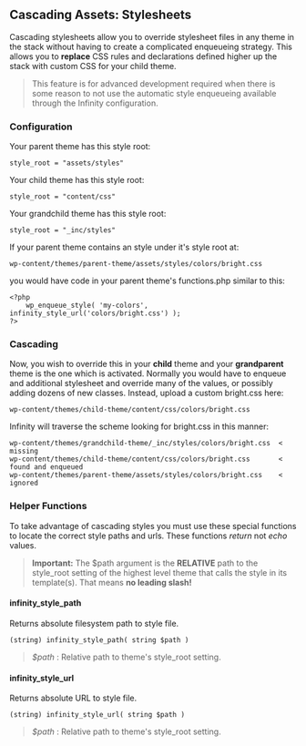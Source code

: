 ## Cascading Assets: Stylesheets

Cascading stylesheets allow you to override stylesheet files in any theme in the stack without
having to create a complicated enqueueing strategy. This allows you to **replace**
CSS rules and declarations defined higher up the stack with custom CSS for your child theme.

> This feature is for advanced development required when there is some reason to not use
the automatic style enqueueing available through the Infinity configuration.

<ul class="infinity-docs-menu"></ul>

### Configuration

Your parent theme has this style root:

	style_root = "assets/styles"

Your child theme has this style root:

	style_root = "content/css"

Your grandchild theme has this style root:

	style_root = "_inc/styles"

If your parent theme contains an style under it's style root at:

	wp-content/themes/parent-theme/assets/styles/colors/bright.css

you would have code in your parent theme's functions.php similar to this:

	<?php
		wp_enqueue_style( 'my-colors', infinity_style_url('colors/bright.css') );
	?>

### Cascading

Now, you wish to override this in your **child** theme and your **grandparent** theme is the
one which is activated. Normally you would have to enqueue and additional stylesheet and
override many of the values, or possibly adding dozens of new classes.
Instead, upload a custom bright.css here:

	wp-content/themes/child-theme/content/css/colors/bright.css

Infinity will traverse the scheme looking for bright.css in this manner:

	wp-content/themes/grandchild-theme/_inc/styles/colors/bright.css  < missing
	wp-content/themes/child-theme/content/css/colors/bright.css       < found and enqueued
	wp-content/themes/parent-theme/assets/styles/colors/bright.css    < ignored

### Helper Functions

To take advantage of cascading styles you must use these special functions
to locate the correct style paths and urls. These functions *return* not *echo* values.

> **Important:** The $path argument is the **RELATIVE** path to the style\_root setting
of the highest level theme that calls the style in its template(s). That means
**no leading slash!**

#### infinity\_style\_path

Returns absolute filesystem path to style file.

	(string) infinity_style_path( string $path )

> _$path_ : Relative path to theme's style\_root setting.

#### infinity\_style\_url

Returns absolute URL to style file.

	(string) infinity_style_url( string $path )

> _$path_ : Relative path to theme's style\_root setting.
